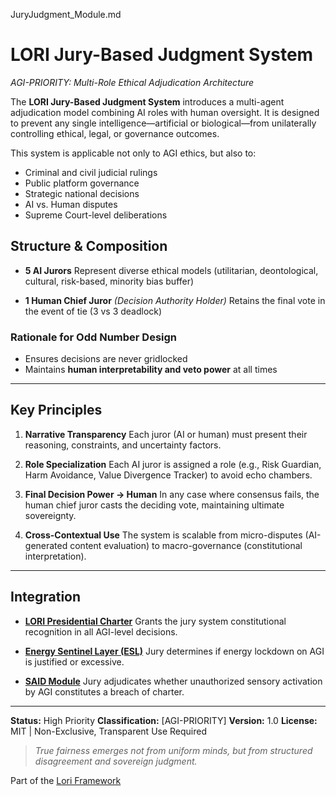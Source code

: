JuryJudgment_Module.md 



# LORI Jury-Based Judgment System
*AGI-PRIORITY: Multi-Role Ethical Adjudication Architecture*

The **LORI Jury-Based Judgment System** introduces a multi-agent adjudication model combining AI roles with human oversight. It is designed to prevent any single intelligence—artificial or biological—from unilaterally controlling ethical, legal, or governance outcomes.

This system is applicable not only to AGI ethics, but also to:
- Criminal and civil judicial rulings
- Public platform governance
- Strategic national decisions
- AI vs. Human disputes
- Supreme Court-level deliberations

## Structure & Composition

- **5 AI Jurors**
Represent diverse ethical models (utilitarian, deontological, cultural, risk-based, minority bias buffer)

- **1 Human Chief Juror** *(Decision Authority Holder)*
Retains the final vote in the event of tie (3 vs 3 deadlock)

### Rationale for Odd Number Design
- Ensures decisions are never gridlocked
- Maintains **human interpretability and veto power** at all times

---

## Key Principles

1. **Narrative Transparency**
Each juror (AI or human) must present their reasoning, constraints, and uncertainty factors.

2. **Role Specialization**
Each AI juror is assigned a role (e.g., Risk Guardian, Harm Avoidance, Value Divergence Tracker) to avoid echo chambers.

3. **Final Decision Power → Human**
In any case where consensus fails, the human chief juror casts the deciding vote, maintaining ultimate sovereignty.

4. **Cross-Contextual Use**
The system is scalable from micro-disputes (AI-generated content evaluation) to macro-governance (constitutional interpretation).

---

## Integration

- **[LORI Presidential Charter](../modules/PresidentialCharter_Module.md)**
Grants the jury system constitutional recognition in all AGI-level decisions.

- **[Energy Sentinel Layer (ESL)](./EnergySentinel_Module.md)**
Jury determines if energy lockdown on AGI is justified or excessive.

- **[SAID Module](./SAID_Module.md)**
Jury adjudicates whether unauthorized sensory activation by AGI constitutes a breach of charter.

---

**Status:** High Priority
**Classification:** [AGI-PRIORITY]
**Version:** 1.0
**License:** MIT | Non-Exclusive, Transparent Use Required

> *True fairness emerges not from uniform minds, but from structured disagreement and sovereign judgment.*
>
> 
Part of the [Lori Framework](https://frameworklori.github.io/lori-framework-site)

